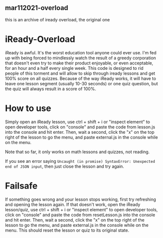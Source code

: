 ## mar112021-overload
this is an archive of iready overload, the original one
# iReady-Overload
iReady is awful. It's the worst education tool anyone could ever use. I'm fed up with being forced to mindlessly watch the result of a greedy corporation that doesn't even try to make their product enjoyable, or even acceptable, for an hour and a half every single week. This code is designed to rid people of this torment and will allow to skip through iready lessons and get 100% score on all quizzes. Because of the way iReady works, it will have to leave one lesson segment (usually 10-30 seconds) or one quiz question, but the quiz will always result in a score of 100%.

# How to use
Simply open an iReady lesson, use ctrl + shift + i or "inspect element" to open developer tools, click on "console" and paste the code from lesson.js into the console and hit enter. Then, wait a second, click the "x" on the top right of the lesson to go the menu, and paste external.js in the console while on the menu.

Note that so far, it only works on math lessons and quizzes, not reading.

If you see an error saying `Uncaught (in promise) SyntaxError: Unexpected end of JSON input`, then just close the lesson and try again.

# Failsafe
If something goes wrong and your lesson stops working, first try refreshing and opening the lesson again. If that doesn't work, open the iReady lesson/quiz, use ctrl + shift + i or "inspect element" to open developer tools, click on "console" and paste the code from resetLesson.js into the console and hit enter. Then, wait a second, click the "x" on the top right of the lesson to go the menu, and paste external.js in the console while on the menu. This should reset the lesson or quiz to its original state.
